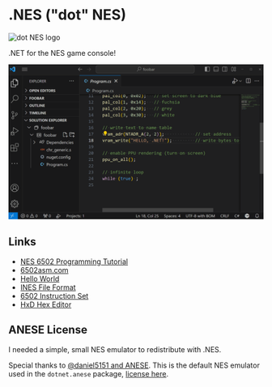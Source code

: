 # .NES ("dot" NES)

![dot NES logo](assets/logo.png)

.NET for the NES game console!

![Gif of NES Emulator launching from VS Code](assets/vscode.gif)

## Links

* [NES 6502 Programming Tutorial](https://www.vbforums.com/showthread.php?858389-NES-6502-Programming-Tutorial-Part-1-Getting-Started)
* [6502asm.com](http://www.6502asm.com/)
* [Hello World](https://8bitworkshop.com/v3.10.0/?platform=nes&file=hello.c)
* [INES File Format](https://wiki.nesdev.org/w/index.php/INES)
* [6502 Instruction Set](https://www.masswerk.at/6502/6502_instruction_set.html)
* [HxD Hex Editor](https://mh-nexus.de/en/hxd/)

## ANESE License

I needed a simple, small NES emulator to redistribute with .NES.

Special thanks to [@daniel5151 and ANESE](https://github.com/daniel5151/ANESE).
This is the default NES emulator used in the `dotnet.anese` package, [license
here](https://github.com/daniel5151/ANESE/blob/8ae814d615479b1496c98033a1f5bc4da5921c6f/LICENSE).